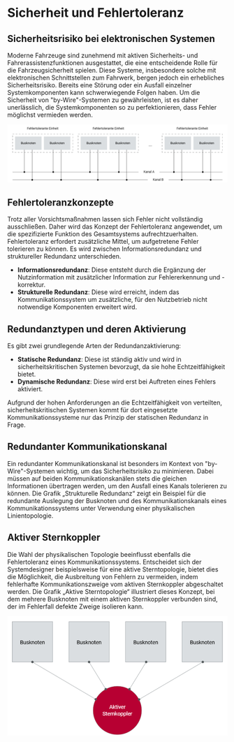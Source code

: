 # Sicherheit und Fehlertoleranz

## Sicherheitsrisiko bei elektronischen Systemen

Moderne Fahrzeuge sind zunehmend mit aktiven Sicherheits- und Fahrerassistenzfunktionen ausgestattet, die eine entscheidende Rolle für die Fahrzeugsicherheit spielen. Diese Systeme, insbesondere solche mit elektronischen Schnittstellen zum Fahrwerk, bergen jedoch ein erhebliches Sicherheitsrisiko. Bereits eine Störung oder ein Ausfall einzelner Systemkomponenten kann schwerwiegende Folgen haben. Um die Sicherheit von "by-Wire"-Systemen zu gewährleisten, ist es daher unerlässlich, die Systemkomponenten so zu perfektionieren, dass Fehler möglichst vermieden werden.

![alt text](../images/strukturelle_redundanz.png)


## Fehlertoleranzkonzepte

Trotz aller Vorsichtsmaßnahmen lassen sich Fehler nicht vollständig ausschließen. Daher wird das Konzept der Fehlertoleranz angewendet, um die spezifizierte Funktion des Gesamtsystems aufrechtzuerhalten. Fehlertoleranz erfordert zusätzliche Mittel, um aufgetretene Fehler tolerieren zu können. Es wird zwischen Informationsredundanz und struktureller Redundanz unterschieden.

- **Informationsredundanz**: Diese entsteht durch die Ergänzung der Nutzinformation mit zusätzlicher Information zur Fehlererkennung und -korrektur.
- **Strukturelle Redundanz**: Diese wird erreicht, indem das Kommunikationssystem um zusätzliche, für den Nutzbetrieb nicht notwendige Komponenten erweitert wird.

## Redundanztypen und deren Aktivierung

Es gibt zwei grundlegende Arten der Redundanzaktivierung:

- **Statische Redundanz**: Diese ist ständig aktiv und wird in sicherheitskritischen Systemen bevorzugt, da sie hohe Echtzeitfähigkeit bietet.
- **Dynamische Redundanz**: Diese wird erst bei Auftreten eines Fehlers aktiviert.

Aufgrund der hohen Anforderungen an die Echtzeitfähigkeit von verteilten, sicherheitskritischen Systemen kommt für dort eingesetzte Kommunikationssysteme nur das Prinzip der statischen Redundanz in Frage.

## Redundanter Kommunikationskanal

Ein redundanter Kommunikationskanal ist besonders im Kontext von "by-Wire"-Systemen wichtig, um das Sicherheitsrisiko zu minimieren. Dabei müssen auf beiden Kommunikationskanälen stets die gleichen Informationen übertragen werden, um den Ausfall eines Kanals tolerieren zu können. Die Grafik „Strukturelle Redundanz“ zeigt ein Beispiel für die redundante Auslegung der Busknoten und des Kommunikationskanals eines Kommunikationssystems unter Verwendung einer physikalischen Linientopologie.


## Aktiver Sternkoppler

Die Wahl der physikalischen Topologie beeinflusst ebenfalls die Fehlertoleranz eines Kommunikationssystems. Entscheidet sich der Systemdesigner beispielsweise für eine aktive Sterntopologie, bietet dies die Möglichkeit, die Ausbreitung von Fehlern zu vermeiden, indem fehlerhafte Kommunikationszweige vom aktiven Sternkoppler abgeschaltet werden. Die Grafik „Aktive Sterntopologie“ illustriert dieses Konzept, bei dem mehrere Busknoten mit einem aktiven Sternkoppler verbunden sind, der im Fehlerfall defekte Zweige isolieren kann.

![alt text](../images/aktiver_sternkoppler.png)
